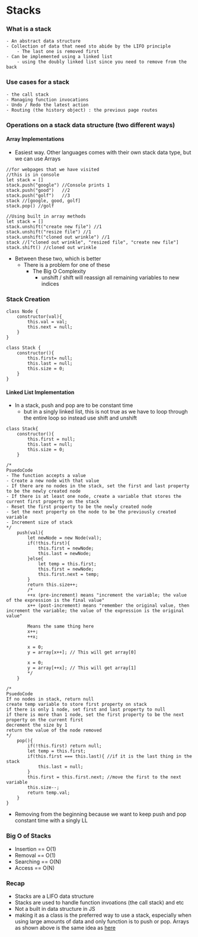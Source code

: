 # Stacks
### What is a stack
    - An abstract data structure
    - Collection of data that need sto abide by the LIFO principle
        - The last one is removed first
    - Can be implemented using a linked list
        - using the doubly linked list since you need to remove from the back
### Use cases for a stack
    - the call stack
    - Managing function invocations
    - Undo / Redo the latest action
    - Routing (the history object) : the previous page routes
### Operations on a stack data structure (two different ways)
#### Array Implementations
- Easiest way. Other languages comes with their own stack data type, but we can use Arrays
```JS
//for webpages that we have visited
//this is in console
let stack = []
stack.push("google") //Console prints 1
stack.push("good")   //2
stack.push("golf")   //3
stack //[google, good, golf]
stack.pop() //golf

//Using built in array methods
let stack = []
stack.unshift("create new file") //1
stack.unshift("resize file") //1
stack.unshift("cloned out wrinkle") //1
stack //["cloned out wrinkle", "resized file", "create new file"]
stack.shift() //cloned out wrinkle
```
- Between these two, which is better
    - There is a problem for one of these
        - The Big O Complexity
            - unshift / shift will reassign all remaining variables to new indices

### Stack Creation
```JS
class Node {
    constructor(val){
        this.val = val;
        this.next = null;
    }
}

class Stack {
    constructor(){
        this.first= null;
        this.last = null;
        this.size = 0;
    }
}
```
#### Linked List Implementation
- In a stack, push and pop are to be constant time
    - but in a singly linked list, this is not true as we have to loop through the entire loop so instead use shift and unshift

```JS
class Stack{
    constructor(){
        this.first = null;
        this.last = null;
        this.size = 0;
    }

/*
PsuedoCode
- The function accepts a value
- Create a new node with that value
- If there are no nodes in the stack, set the first and last property to be the newly created node 
- If there is at least one node, create a variable that stores the current first property on the stack
- Reset the first property to be the newly created node
- Set the next property on the node to be the previously created variable
- Increment size of stack
*/
    push(val){
        let newNode = new Node(val);
        if(!this.first){
            this.first = newNode;
            this.last = newNode;
        }else{
            let temp = this.first;
            this.first = newNode;
            this.first.next = temp;
        }
        return this.size++;
        /*
        ++x (pre-increment) means "increment the variable; the value of the expression is the final value"
        x++ (post-increment) means "remember the original value, then increment the variable; the value of the expression is the original value"

        Means the same thing here
        x++;
        ++x;

        x = 0;
        y = array[x++]; // This will get array[0]

        x = 0;
        y = array[++x]; // This will get array[1]
        */
    }

/*
PsuedoCode
If no nodes in stack, return null
create temp variable to store first property on stack
if there is only 1 node, set first and last property to null
if there is more than 1 node, set the first property to be the next property on the current first
decrement the size by 1
return the value of the node removed
*/
    pop(){
        if(!this.first) return null;
        let temp = this.first;
        if(this.first === this.last){ //if it is the last thing in the stack
            this.last = null;
        }
        this.first = this.first.next; //move the first to the next variable
        this.size--;
        return temp.val;
    }
}
```
- Removing from the beginning because we want to keep push and pop constant time with a singly LL

### Big O of Stacks
- Insertion == O(1)
- Removal == O(1)
- Searching == O(N)
- Access == O(N)

### Recap
- Stacks are a LIFO data structure
- Stacks are used to handle function invoations (the call stack) and etc
- Not a built in data structure in JS
- making it as a class is the preferred way to use a stack, especially when using large amounts of data and only function is to push or pop. Arrays as shown above is the same idea as [here](#array-implementations)
